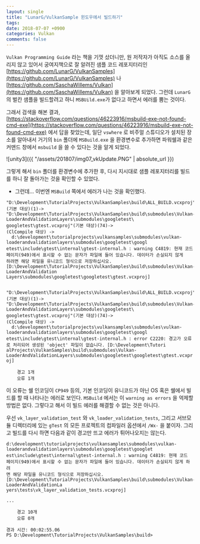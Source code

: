 ```yaml
---
layout: single
title: "LunarG/VulkanSample 윈도우에서 빌드하기"
tags: 
date: 2018-07-07 +0900
categories: Vulkan
comments: false
---
```

<script type="text/javascript"
    src="http://cdn.mathjax.org/mathjax/latest/MathJax.js?config=TeX-AMS-MML_HTMLorMML">
</script>

`Vulkan Programming Guide` 라는 책을 기껏 샀더니만, 원 저작자가 아직도 소스를 올리지 않고 있어서 궁여지책으로 잘 알려진 샘플 코드 레포지터리인 [https://github.com/LunarG/VulkanSamples](https://github.com/LunarG/VulkanSamples) 나 [https://github.com/SaschaWillems/Vulkan](https://github.com/SaschaWillems/Vulkan) 을 알아보게 되었다. 그런데 `LunarG` 의 벌칸 샘플을 빌드할려고 하니 `MSBUild.exe`가 없다고 하면서 에러를 뿜는 것이다.

그래서 검색을 해본 결과, [https://stackoverflow.com/questions/46223916/msbuild-exe-not-found-cmd-exe](https://stackoverflow.com/questions/46223916/msbuild-exe-not-found-cmd-exe) 에서 답을 찾았는데, 일단 `vswhere` 로 비주얼 스튜디오가 설치된 장소를 알아내서 거기의 `bin` 폴더에 `MSBuild.exe` 을 환경변수로 추가하면 파워쉘과 같은 커맨드 창에서 `msbuild` 을 쓸 수 있다는 것을 알게 되었다.

![unity3]({{ "/assets/201807/img07_vkUpdate.PNG" | absolute_url }})

그렇게 해서 `bin` 폴더를 환경변수에 추가한 후, 다시 지시대로 샘플 레포지터리를 빌드를 하니 잘 돌아가는 것을 확인할 수 있었다.

+ 그런데... 이번엔 `MSBuild` 쪽에서 에러가 나는 것을 확인했다.

``` text
"D:\Development\TutorialProjects\VulkanSamples\build\ALL_BUILD.vcxproj"(기본 대상)(1)->
"D:\Development\TutorialProjects\VulkanSamples\build\submodules\Vulkan-LoaderAndValidationLayers\submodules\googletest\
googletest\gtest.vcxproj"(기본 대상)(74)->
(ClCompile 대상) ->
  d:\development\tutorialprojects\vulkansamples\submodules\vulkan-loaderandvalidationlayers\submodules\googletest\googl
etest\include\gtest\internal\gtest-internal.h : warning C4819: 현재 코드 페이지(949)에서 표시할 수 없는 문자가 파일에 들어 있습니다. 데이터가 손실되지 않게
하려면 해당 파일을 유니코드 형식으로 저장하십시오. [D:\Development\TutorialProjects\VulkanSamples\build\submodules\Vulkan-LoaderAndValidation
Layers\submodules\googletest\googletest\gtest.vcxproj]


"D:\Development\TutorialProjects\VulkanSamples\build\ALL_BUILD.vcxproj"(기본 대상)(1)->
"D:\Development\TutorialProjects\VulkanSamples\build\submodules\Vulkan-LoaderAndValidationLayers\submodules\googletest\
googletest\gtest.vcxproj"(기본 대상)(74)->
(ClCompile 대상) ->
  d:\development\tutorialprojects\vulkansamples\submodules\vulkan-loaderandvalidationlayers\submodules\googletest\googl
etest\include\gtest\internal\gtest-internal.h : error C2220: 경고가 오류로 처리되어 생성된 'object' 파일이 없습니다. [D:\Development\Tutori
alProjects\VulkanSamples\build\submodules\Vulkan-LoaderAndValidationLayers\submodules\googletest\googletest\gtest.vcxpr
oj]

    경고 1개
    오류 1개
```

이 오류는 쉘 인코딩이 `CP949` 등의, 기본 인코딩이 유니코드가 아닌 OS 혹은 쉘에서 빌드를 할 때 나타나는 에러로 보인다. `MSBuild` 에서는 이 `warning as errors` 을 억제할 방법은 없다. 그렇다고 해서 이 빌드 에러를 해결할 수 없는 것은 아니다.

우선 `vk_layer_validation_test` 와 `vk_loader_validation_tests`, 그리고 서브모듈 디렉터리에 있는 `gTest` 의 모든 프로젝트의 컴파일러 옵션에서 `/Wx-` 을 붙이자. 그리고 빌드를 다시 하면 다음과 같이 경고만 뜨고 에러가 튀어나오지는 않는다.

``` text
d:\development\tutorialprojects\vulkansamples\submodules\vulkan-loaderandvalidationlayers\submodules\googletest\googlet
est\include\gtest\internal\gtest-internal.h : warning C4819: 현재 코드 페이지(949)에서 표시할 수 없는 문자가 파일에 들어 있습니다. 데이터가 손실되지 않게 하려
면 해당 파일을 유니코드 형식으로 저장하십시오. [D:\Development\TutorialProjects\VulkanSamples\build\submodules\Vulkan-LoaderAndValidationLa
yers\tests\vk_layer_validation_tests.vcxproj]

...

    경고 10개
    오류 0개

경과 시간: 00:02:55.06
PS D:\Development\TutorialProjects\VulkanSamples\build>
````